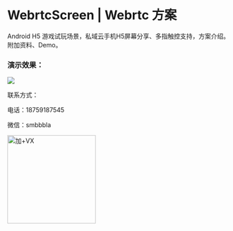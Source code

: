 # WebrtcScreen | Webrtc 方案
Android H5 游戏试玩场景，私域云手机H5屏幕分享、多指触控支持，方案介绍。附加资料、Demo。

### 演示效果：
[![](https://github-cloud-phone.oss-cn-hangzhou.aliyuncs.com/CloudStream/webrtc-show.png)](https://github-cloud-phone.oss-cn-hangzhou.aliyuncs.com/CloudStream/webrtc-show.mp4)


联系方式：

电话：18759187545

微信：smbbbla


<img src="https://github-cloud-phone.oss-cn-hangzhou.aliyuncs.com/games/20221020/136.png" width="200" height="200" alt="加+VX" /></br>
